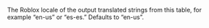The Roblox locale of the output translated strings from this table, for example “en-us” or “es-es.” Defaults to “en-us”.